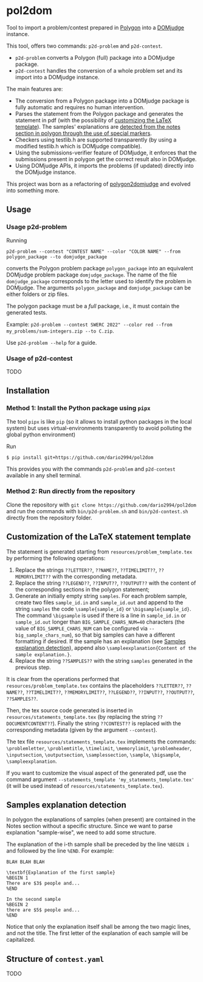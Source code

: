 # pol2dom

Tool to import a problem/contest prepared in [Polygon](https://polygon.codeforces.com/) into a [DOMjudge](https://www.domjudge.org/) instance.

This tool, offers two commands: `p2d-problem` and `p2d-contest`.

- `p2d-problem` converts a Polygon (full) package into a DOMjudge package.
- `p2d-contest` handles the conversion of a whole problem set and its import into a DOMjudge instance.

The main features are:

- The conversion from a Polygon package into a DOMjudge package is fully automatic and requires no human intervention.
- Parses the statement from the Polygon package and generates the statement in pdf (with the possibility of [customizing the LaTeX template](#customization-of-the-latex-statement-template)). The samples' explanations are [detected from the notes section in polygon through the use of special markers](#samples-explanations-detection).
- Checkers using testlib.h are supported transparently (by using a modified testlib.h which is DOMjudge compatible).
- Using the submissions-verifier feature of DOMjudge, it enforces that the submissions present in polygon get the correct result also in DOMjudge.
- Using DOMjudge APIs, it imports the problems (if updated) directly into the DOMjudge instance.

This project was born as a refactoring of [polygon2domjudge](https://github.com/cubercsl/polygon2domjudge) and evolved into something more.

## Usage

### Usage p2d-problem

Running

```p2d-problem --contest "CONTEST NAME" --color "COLOR NAME" --from polygon_package --to domjudge_package```

converts the Polygon problem package `polygon_package` into an equivalent DOMjudge problem package `domjudge_package`.
The name of the file `domjudge_package` corresponds to the letter used to identify the problem in DOMjudge.
The arguments `polygon_package` and `domjudge_package` can be either folders or zip files.

The polygon package must be a *full* package, i.e., it must contain the generated tests.

Example: `p2d-problem --contest SWERC 2022" --color red --from my_problems/sum-integers.zip --to C.zip`.

Use `p2d-problem --help` for a guide.

### Usage of p2d-contest

TODO

## Installation
### Method 1: Install the Python package using `pipx`
The tool `pipx` is like `pip` (so it allows to install python packages in the local system) but uses virtual-environments transparently to avoid polluting the global python environment)

Run
```bash
$ pip install git+https://github.com/dario2994/pol2dom
```
This provides you with the commands `p2d-problem` and `p2d-contest` available in any shell terminal.

### Method 2: Run directly from the repository

Clone the repository with `git clone https://github.com/dario2994/pol2dom` and run the commands with `bin/p2d-problem.sh` and `bin/p2d-contest.sh` directly from the repository folder.

## Customization of the LaTeX statement template

The statement is generated starting from `resources/problem_template.tex` by performing the following operations:

1. Replace the strings `??LETTER??`, `??NAME??`, `??TIMELIMIT??`, `??MEMORYLIMIT??` with the corresponding metadata.
2. Replace the string `??LEGEND??`, `??INPUT??`, `??OUTPUT??` with the content of the corresponding sections in the polygon statement;
3. Generate an initially empty string `samples`.
For each problem sample, create two files `sample_id.in` and `sample_id.out` and append to the string `samples` the code `\sample{sample_id}` or `\bigsample{sample_id}`. The command `\bigsample` is used if there is a line in `sample_id.in` or `sample_id.out` longer than `BIG_SAMPLE_CHARS_NUM=40` characters (the value of `BIG_SAMPLE_CHARS_NUM` can be configured via `--big_sample_chars_num`), so that big samples can have a different formatting if desired.
If the sample has an explanation (see [Samples explanation detection](#samples-explanation-detection)), append also `\sampleexplanation{Content of the sample explanation.}`.
4. Replace the string `??SAMPLES??` with the string `samples` generated in the previous step.

It is clear from the operations performed that `resources/problem_template.tex` contains the placeholders `??LETTER??`, `??NAME??`, `??TIMELIMIT??`, `??MEMORYLIMIT??`, `??LEGEND??`, `??INPUT??`, `??OUTPUT??`, `??SAMPLES??`.

Then, the tex source code generated is inserted in `resources/statements_template.tex` (by replacing the string `??DOCUMENTCONTENT??`). Finally the string `??CONTEST??` is replaced with the corresponding metadata (given by the argument `--contest`).

The tex file `resources/statements_template.tex` implements the commands: `\problemletter`, `\problemtitle`, `\timelimit`, `\memorylimit`, `\problemheader`, `\inputsection`, `\outputsection`, `\samplessection`, `\sample`, `\bigsample`, `\sampleexplanation`.

If you want to customize the visual aspect of the generated pdf, use the command argument `--statements_template 'my_statements_template.tex'` (it will be used instead of `resources/statements_template.tex`).

## Samples explanation detection

In polygon the explanations of samples (when present) are contained in the Notes section without a specific structure.
Since we want to parse explanation "sample-wise", we need to add some structure.

The explanation of the i-th sample shall be preceded by the line `%BEGIN i` and followed by the line `%END`. For example:

```
BLAH BLAH BLAH

\textbf{Explanation of the first sample}
%BEGIN 1
There are $3$ people and...
%END

In the second sample
%BEGIN 2
there are $5$ people and...
%END
```

Notice that only the explanation itself shall be among the two magic lines, and not the title. The first letter of the explanation of each sample will be capitalized.

## Structure of `contest.yaml`

TODO
